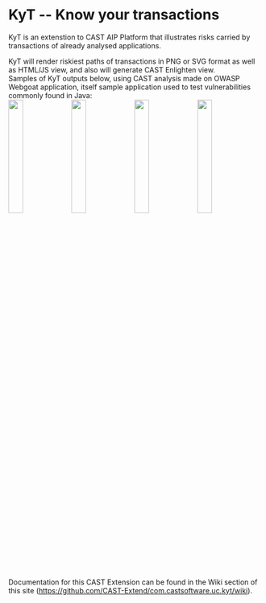 KyT -- Know your transactions
=====================================
KyT is an extenstion to CAST AIP Platform that illustrates risks carried by transactions of already analysed applications.


KyT will render riskiest paths of transactions in PNG or SVG format as well as HTML/JS view, and also will generate CAST Enlighten view.<br/>
Samples of KyT outputs below, using CAST analysis made on OWASP Webgoat application, itself sample application used to test vulnerabilities commonly found in Java:<br/>
[<img src="./github/kyt-sample-webgoat-1.png" width="24%">](./github/kyt-sample-webgoat-1.svg "Longest riskiest path, PNG format")
[<img src="./github/kyt-sample-webgoat-2.svg" width="24%">](./github/kyt-sample-webgoat-2.svg "All riskiest path, SVG format")
[<img src="./github/kyt-sample-webgoat-3.png" width="24%">](./github/kyt-sample-webgoat-3.png "All riskiest path, HTML/JS format")
[<img src="./github/kyt-sample-webgoat-4.png" width="24%">](./github/kyt-sample-webgoat-4.png "All riskiest path, CAST Enlighten")

Documentation for this CAST Extension can be found in the Wiki section of this site (https://github.com/CAST-Extend/com.castsoftware.uc.kyt/wiki).
